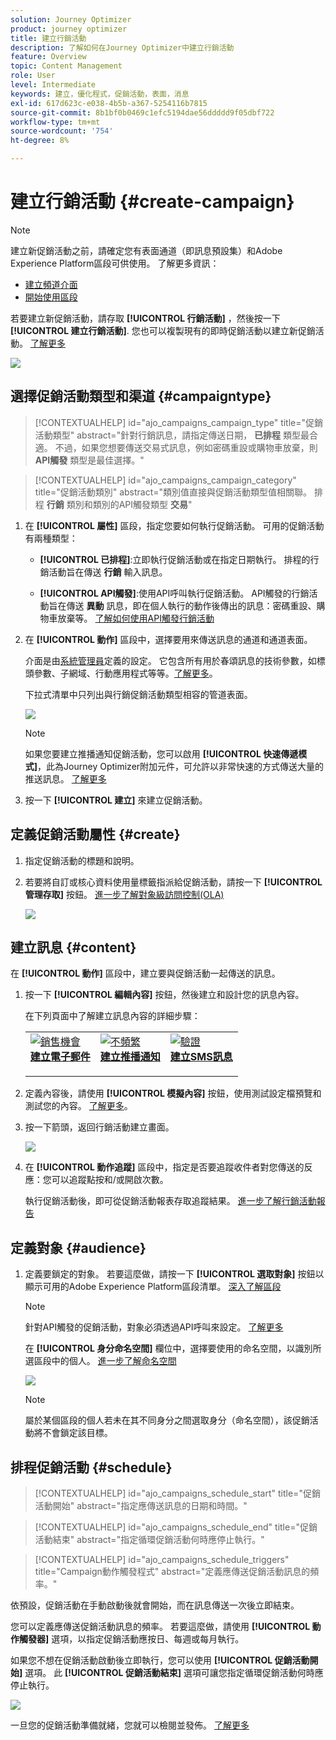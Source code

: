 ```yaml
---
solution: Journey Optimizer
product: journey optimizer
title: 建立行銷活動
description: 了解如何在Journey Optimizer中建立行銷活動
feature: Overview
topic: Content Management
role: User
level: Intermediate
keywords: 建立，優化程式，促銷活動，表面，消息
exl-id: 617d623c-e038-4b5b-a367-5254116b7815
source-git-commit: 8b1bf0b0469c1efc5194dae56ddddd9f05dbf722
workflow-type: tm+mt
source-wordcount: '754'
ht-degree: 8%

---
```


# 建立行銷活動 {#create-campaign}

>[!NOTE]
>
>建立新促銷活動之前，請確定您有表面通道（即訊息預設集）和Adobe Experience Platform區段可供使用。 了解更多資訊：
>
>* [建立頻道介面](../configuration/channel-surfaces.md)
>* [開始使用區段](../segment/about-segments.md)


若要建立新促銷活動，請存取 **[!UICONTROL 行銷活動]** ，然後按一下 **[!UICONTROL 建立行銷活動]**. 您也可以複製現有的即時促銷活動以建立新促銷活動。 [了解更多](modify-stop-campaign.md#duplicate)

![](assets/create-campaign.png)

## 選擇促銷活動類型和渠道 {#campaigntype}

>[!CONTEXTUALHELP]
>id="ajo_campaigns_campaign_type"
>title="促銷活動類型"
>abstract="針對行銷訊息，請指定傳送日期， **已排程** 類型最合適。 不過，如果您想要傳送交易式訊息，例如密碼重設或購物車放棄，則 **API觸發** 類型是最佳選擇。"

>[!CONTEXTUALHELP]
>id="ajo_campaigns_campaign_category"
>title="促銷活動類別"
>abstract="類別值直接與促銷活動類型值相關聯。 排程 **行銷** 類別和類別的API觸發類型 **交易**"

1. 在 **[!UICONTROL 屬性]** 區段，指定您要如何執行促銷活動。 可用的促銷活動有兩種類型：

   * **[!UICONTROL 已排程]**:立即執行促銷活動或在指定日期執行。 排程的行銷活動旨在傳送 **行銷** 輸入訊息。

   * **[!UICONTROL API觸發]**:使用API呼叫執行促銷活動。 API觸發的行銷活動旨在傳送 **異動** 訊息，即在個人執行的動作後傳出的訊息：密碼重設、購物車放棄等。 [了解如何使用API觸發行銷活動](api-triggered-campaigns.md)

1. 在 **[!UICONTROL 動作]** 區段中，選擇要用來傳送訊息的通道和通道表面。

   介面是由[系統管理員](../start/path/administrator.md)定義的設定。 它包含所有用於春頌訊息的技術參數，如標頭參數、子網域、行動應用程式等等。[了解更多](../configuration/channel-surfaces.md)。

   下拉式清單中只列出與行銷促銷活動類型相容的管道表面。

   ![](assets/create-campaign-action.png)

   >[!NOTE]
   >
   >如果您要建立推播通知促銷活動，您可以啟用 **[!UICONTROL 快速傳遞模式]**，此為Journey Optimizer附加元件，可允許以非常快速的方式傳送大量的推送訊息。 [了解更多](../push/create-push.md#rapid-delivery)

1. 按一下 **[!UICONTROL 建立]** 來建立促銷活動。

## 定義促銷活動屬性 {#create}

1. 指定促銷活動的標題和說明。

   <!--To test the content of your message, toggle the **[!UICONTROL Content experiment]** option on. This allows you to test multiple variables of a delivery on populations samples, in order to define which treatment has the biggest impact on the targeted population.[Learn more about content experiment](../campaigns/content-experiment.md).-->

1. 若要將自訂或核心資料使用量標籤指派給促銷活動，請按一下 **[!UICONTROL 管理存取]** 按鈕。 [進一步了解對象級訪問控制(OLA)](../administration/object-based-access.md)

   ![](assets/create-campaign-properties.png)

## 建立訊息 {#content}

在 **[!UICONTROL 動作]** 區段中，建立要與促銷活動一起傳送的訊息。

1. 按一下 **[!UICONTROL 編輯內容]** 按鈕，然後建立和設計您的訊息內容。

   在下列頁面中了解建立訊息內容的詳細步驟：

   <table style="table-layout:fixed">
    <tr style="border: 0;">
    <td>
    <a href="../email/create-email.md">
    <img alt="銷售機會" src="../assets/do-not-localize/email.jpg">
    </a>
    <div><a href="../email/create-email.md"><strong>建立電子郵件</strong>
    </div>
    <p>
    </td>
    <td>
    <a href="../push/create-push.md">
      <img alt="不頻繁" src="../assets/do-not-localize/push.jpg">
    </a>
    <div>
    <a href="../push/create-push.md"><strong>建立推播通知</strong></a>
    </div>
    <p>
    </td>
    <td>
    <a href="../sms/create-sms.md">
      <img alt="驗證" src="../assets/do-not-localize/sms.jpg">
    </a>
    <div>
    <a href="../sms/create-sms.md"><strong>建立SMS訊息</strong></a>
    </div>
    <p>
    </td>
    </tr>
    </table>

1. 定義內容後，請使用 **[!UICONTROL 模擬內容]** 按鈕，使用測試設定檔預覽和測試您的內容。 [了解更多](../email/preview.md)。

1. 按一下箭頭，返回行銷活動建立畫面。

   ![](assets/create-campaign-design.png)

1. 在 **[!UICONTROL 動作追蹤]** 區段中，指定是否要追蹤收件者對您傳送的反應：您可以追蹤點按和/或開啟次數。

   執行促銷活動後，即可從促銷活動報表存取追蹤結果。 [進一步了解行銷活動報告](../reports/campaign-global-report.md)

## 定義對象 {#audience}

1. 定義要鎖定的對象。 若要這麼做，請按一下 **[!UICONTROL 選取對象]** 按鈕以顯示可用的Adobe Experience Platform區段清單。 [深入了解區段](../segment/about-segments.md)

   >[!NOTE]
   >
   >針對API觸發的促銷活動，對象必須透過API呼叫來設定。 [了解更多](api-triggered-campaigns.md)

   在 **[!UICONTROL 身分命名空間]** 欄位中，選擇要使用的命名空間，以識別所選區段中的個人。 [進一步了解命名空間](../event/about-creating.md#select-the-namespace)

   ![](assets/create-campaign-namespace.png)

   >[!NOTE]
   >
   >屬於某個區段的個人若未在其不同身分之間選取身分（命名空間），該促銷活動將不會鎖定該目標。

   <!--If you are are creating an API-triggered campaign, the **[!UICONTROL cURL request]** section allows you to retrieve the **[!UICONTROL Campaign ID]** to use in the API call. [Learn more](api-triggered-campaigns.md)-->

## 排程促銷活動 {#schedule}

>[!CONTEXTUALHELP]
>id="ajo_campaigns_schedule_start"
>title="促銷活動開始"
>abstract="指定應傳送訊息的日期和時間。"

>[!CONTEXTUALHELP]
>id="ajo_campaigns_schedule_end"
>title="促銷活動結束"
>abstract="指定循環促銷活動何時應停止執行。"

>[!CONTEXTUALHELP]
>id="ajo_campaigns_schedule_triggers"
>title="Campaign動作觸發程式"
>abstract="定義應傳送促銷活動訊息的頻率。"

依預設，促銷活動在手動啟動後就會開始，而在訊息傳送一次後立即結束。

您可以定義應傳送促銷活動訊息的頻率。 若要這麼做，請使用 **[!UICONTROL 動作觸發器]** 選項，以指定促銷活動應按日、每週或每月執行。

如果您不想在促銷活動啟動後立即執行，您可以使用 **[!UICONTROL 促銷活動開始]** 選項。 此 **[!UICONTROL 促銷活動結束]** 選項可讓您指定循環促銷活動何時應停止執行。

![](assets/create-campaign-schedule.png)

一旦您的促銷活動準備就緒，您就可以檢閱並發佈。 [了解更多](review-activate-campaign.md)
